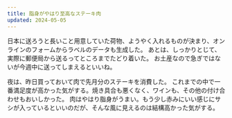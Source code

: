 ```yaml
---
title: 脂身がやはり至高なステーキ肉
updated: 2024-05-05
---
```


日本に送ろうと長いこと用意していた荷物、ようやく入れるものが決まり、オンラインのフォームからラベルのデータも生成した。
あとは、しっかりとじて、実際に郵便局から送るってところまでたどり着いた。
お土産なので急ぎではないが今週中に送ってしまえるといいね。

夜は、昨日買っておいて肉で先月分のステーキを消費した。
これまでの中で一番満足度が高かった気がする。焼き具合も悪くなく、ワインも、その他の付け合わせもおいしかった。
肉はやはり脂身がうまい。もう少し赤みにいい感じにサシが入っているといいのだが、そんな風に見えるのは結構高かった気がする。
